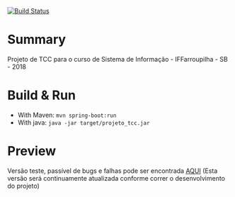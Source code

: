 [![Build Status](https://travis-ci.org/imerljak/projeto_tcc.svg?branch=master)](https://travis-ci.org/imerljak/projeto_tcc)

# Summary
Projeto de TCC para o curso de Sistema de Informação - IFFarroupilha - SB - 2018

# Build & Run
* With Maven: `mvn spring-boot:run`
* With java: `java -jar target/projeto_tcc.jar`

# Preview
Versão teste, passível de bugs e falhas pode ser encontrada [AQUI](https://agesb.herokuapp.com/) (Esta versão será continuamente atualizada conforme correr o desenvolvimento do projeto)
